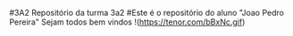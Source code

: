 #3A2
Repositório da turma 3a2
#Este é o repositório do aluno "Joao Pedro Pereira"
Sejam todos bem vindos 
!(https://tenor.com/bBxNc.gif)






